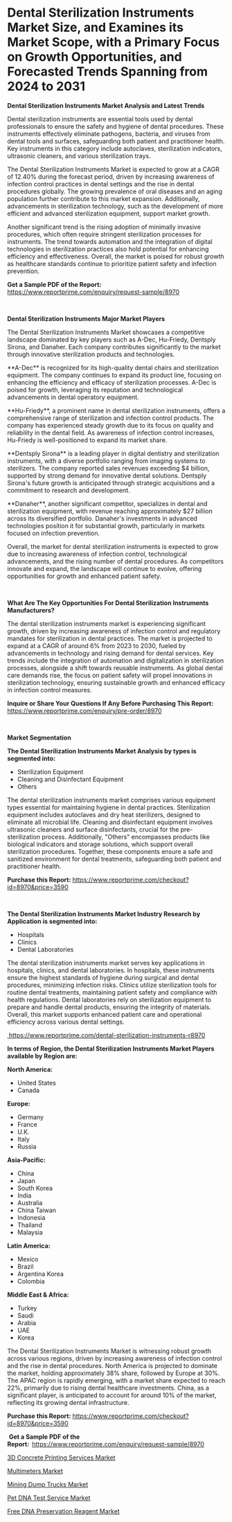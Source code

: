 <p><h1>Dental Sterilization Instruments Market Size, and Examines its Market Scope, with a Primary Focus on Growth Opportunities, and Forecasted Trends Spanning from 2024 to 2031</h1></p><p><strong>Dental Sterilization Instruments Market Analysis and Latest Trends</strong></p>
<p><p>Dental sterilization instruments are essential tools used by dental professionals to ensure the safety and hygiene of dental procedures. These instruments effectively eliminate pathogens, bacteria, and viruses from dental tools and surfaces, safeguarding both patient and practitioner health. Key instruments in this category include autoclaves, sterilization indicators, ultrasonic cleaners, and various sterilization trays.</p><p>The Dental Sterilization Instruments Market is expected to grow at a CAGR of 12.40% during the forecast period, driven by increasing awareness of infection control practices in dental settings and the rise in dental procedures globally. The growing prevalence of oral diseases and an aging population further contribute to this market expansion. Additionally, advancements in sterilization technology, such as the development of more efficient and advanced sterilization equipment, support market growth.</p><p>Another significant trend is the rising adoption of minimally invasive procedures, which often require stringent sterilization processes for instruments. The trend towards automation and the integration of digital technologies in sterilization practices also hold potential for enhancing efficiency and effectiveness. Overall, the market is poised for robust growth as healthcare standards continue to prioritize patient safety and infection prevention.</p></p>
<p><strong>Get a Sample PDF of the Report:&nbsp;</strong> <a href="https://www.reportprime.com/enquiry/request-sample/8970?utm_campaign=62&utm_medium=2&utm_source=Github&utm_content=ia&utm_term=28112024&utm_id=dental-sterilization-instruments">https://www.reportprime.com/enquiry/request-sample/8970</a></p>
<p>&nbsp;</p>
<p><strong>Dental Sterilization Instruments Major Market Players</strong></p>
<p><p>The Dental Sterilization Instruments Market showcases a competitive landscape dominated by key players such as A-Dec, Hu-Friedy, Dentsply Sirona, and Danaher. Each company contributes significantly to the market through innovative sterilization products and technologies.</p><p>**A-Dec** is recognized for its high-quality dental chairs and sterilization equipment. The company continues to expand its product line, focusing on enhancing the efficiency and efficacy of sterilization processes. A-Dec is poised for growth, leveraging its reputation and technological advancements in dental operatory equipment.</p><p>**Hu-Friedy**, a prominent name in dental sterilization instruments, offers a comprehensive range of sterilization and infection control products. The company has experienced steady growth due to its focus on quality and reliability in the dental field. As awareness of infection control increases, Hu-Friedy is well-positioned to expand its market share.</p><p>**Dentsply Sirona** is a leading player in digital dentistry and sterilization instruments, with a diverse portfolio ranging from imaging systems to sterilizers. The company reported sales revenues exceeding $4 billion, supported by strong demand for innovative dental solutions. Dentsply Sirona's future growth is anticipated through strategic acquisitions and a commitment to research and development.</p><p>**Danaher**, another significant competitor, specializes in dental and sterilization equipment, with revenue reaching approximately $27 billion across its diversified portfolio. Danaher's investments in advanced technologies position it for substantial growth, particularly in markets focused on infection prevention.</p><p>Overall, the market for dental sterilization instruments is expected to grow due to increasing awareness of infection control, technological advancements, and the rising number of dental procedures. As competitors innovate and expand, the landscape will continue to evolve, offering opportunities for growth and enhanced patient safety.</p></p>
<p>&nbsp;</p>
<p><strong>What Are The Key Opportunities For Dental Sterilization Instruments Manufacturers?</strong></p>
<p><p>The dental sterilization instruments market is experiencing significant growth, driven by increasing awareness of infection control and regulatory mandates for sterilization in dental practices. The market is projected to expand at a CAGR of around 6% from 2023 to 2030, fueled by advancements in technology and rising demand for dental services. Key trends include the integration of automation and digitalization in sterilization processes, alongside a shift towards reusable instruments. As global dental care demands rise, the focus on patient safety will propel innovations in sterilization technology, ensuring sustainable growth and enhanced efficacy in infection control measures.</p></p>
<p><strong>Inquire or Share Your Questions If Any Before Purchasing This Report:</strong> <a href="https://www.reportprime.com/enquiry/pre-order/8970?utm_campaign=62&utm_medium=2&utm_source=Github&utm_content=ia&utm_term=28112024&utm_id=dental-sterilization-instruments">https://www.reportprime.com/enquiry/pre-order/8970</a></p>
<p>&nbsp;</p>
<p><strong>Market Segmentation</strong></p>
<p><strong>The Dental Sterilization Instruments Market Analysis by types is segmented into:</strong></p>
<p><ul><li>Sterilization Equipment</li><li>Cleaning and Disinfectant Equipment</li><li>Others</li></ul></p>
<p><p>The dental sterilization instruments market comprises various equipment types essential for maintaining hygiene in dental practices. Sterilization equipment includes autoclaves and dry heat sterilizers, designed to eliminate all microbial life. Cleaning and disinfectant equipment involves ultrasonic cleaners and surface disinfectants, crucial for the pre-sterilization process. Additionally, "Others" encompasses products like biological indicators and storage solutions, which support overall sterilization procedures. Together, these components ensure a safe and sanitized environment for dental treatments, safeguarding both patient and practitioner health.</p></p>
<p><strong>Purchase this Report:&nbsp;</strong><a href="https://www.reportprime.com/checkout?id=8970&price=3590&utm_campaign=62&utm_medium=2&utm_source=Github&utm_content=ia&utm_term=28112024&utm_id=dental-sterilization-instruments">https://www.reportprime.com/checkout?id=8970&price=3590</a></p>
<p>&nbsp;</p>
<p><strong>The Dental Sterilization Instruments Market Industry Research by Application is segmented into:</strong></p>
<p><ul><li>Hospitals</li><li>Clinics</li><li>Dental Laboratories</li></ul></p>
<p><p>The dental sterilization instruments market serves key applications in hospitals, clinics, and dental laboratories. In hospitals, these instruments ensure the highest standards of hygiene during surgical and dental procedures, minimizing infection risks. Clinics utilize sterilization tools for routine dental treatments, maintaining patient safety and compliance with health regulations. Dental laboratories rely on sterilization equipment to prepare and handle dental products, ensuring the integrity of materials. Overall, this market supports enhanced patient care and operational efficiency across various dental settings.</p></p>
<p><a href="https://www.reportprime.com/dental-sterilization-instruments-r8970?utm_campaign=62&utm_medium=2&utm_source=Github&utm_content=ia&utm_term=28112024&utm_id=dental-sterilization-instruments">&nbsp;https://www.reportprime.com/dental-sterilization-instruments-r8970</a></p>
<p><strong>In terms of Region, the Dental Sterilization Instruments Market Players available by Region are:</strong></p>
<p>
    <p> <strong> North America: </strong>
        <ul>
            <li>United States</li>
            <li>Canada</li>
        </ul>
        </p> 
    <p> <strong> Europe: </strong>
        <ul>
            <li>Germany</li>
            <li>France</li>
            <li>U.K.</li>
            <li>Italy</li>
            <li>Russia</li>
        </ul>
        </p> 
    <p> <strong> Asia-Pacific: </strong>
        <ul>
            <li>China</li>
            <li>Japan</li>
            <li>South Korea</li>
            <li>India</li>
            <li>Australia</li>
            <li>China Taiwan</li>
            <li>Indonesia</li>
            <li>Thailand</li>
            <li>Malaysia</li>
        </ul>
        </p> 
    <p> <strong> Latin America: </strong>
        <ul>
            <li>Mexico</li>
            <li>Brazil</li>
            <li>Argentina Korea</li>
            <li>Colombia</li>
        </ul>
        </p> 
    <p> <strong> Middle East & Africa: </strong>
        <ul>
            <li>Turkey</li>
            <li>Saudi</li>
            <li>Arabia</li>
            <li>UAE</li>
            <li>Korea</li>
        </ul>
    </p>
    </p>
<p><p>The Dental Sterilization Instruments Market is witnessing robust growth across various regions, driven by increasing awareness of infection control and the rise in dental procedures. North America is projected to dominate the market, holding approximately 38% share, followed by Europe at 30%. The APAC region is rapidly emerging, with a market share expected to reach 22%, primarily due to rising dental healthcare investments. China, as a significant player, is anticipated to account for around 10% of the market, reflecting its growing dental infrastructure.</p></p>
<p><strong>Purchase this Report: </strong><a href="https://www.reportprime.com/checkout?id=8970&price=3590&utm_campaign=62&utm_medium=2&utm_source=Github&utm_content=ia&utm_term=28112024&utm_id=dental-sterilization-instruments">https://www.reportprime.com/checkout?id=8970&price=3590</a></p>
<p>&nbsp;<strong>Get a Sample PDF of the Report:&nbsp;&nbsp;</strong><a href="https://www.reportprime.com/enquiry/request-sample/8970?utm_campaign=62&utm_medium=2&utm_source=Github&utm_content=ia&utm_term=28112024&utm_id=dental-sterilization-instruments">https://www.reportprime.com/enquiry/request-sample/8970</a></p>
<p><strong></strong></p>
<p><p><a href="https://issuu.com/reportprime-2/docs/3d-concrete-printing-services-marke_edad36c745c0b2?utm_campaign=62&utm_medium=2&utm_source=Github&utm_content=ia&utm_term=28112024&utm_id=dental-sterilization-instruments">3D Concrete Printing Services Market</a></p><p><a href="https://www.linkedin.com/pulse/multimeters-market-deployment-global-opportunities-trends-119hc?utm_campaign=62&utm_medium=2&utm_source=Github&utm_content=ia&utm_term=28112024&utm_id=dental-sterilization-instruments">Multimeters Market</a></p><p><a href="https://www.linkedin.com/pulse/mining-dump-trucks-market-global-regional-analysis-foc-growizr-lulif?utm_campaign=62&utm_medium=2&utm_source=Github&utm_content=ia&utm_term=28112024&utm_id=dental-sterilization-instruments">Mining Dump Trucks Market</a></p><p><a href="https://issuu.com/reportprime-2/docs/pet-dna-test-service-market-size-20_c3f0cd262d3d1d?utm_campaign=62&utm_medium=2&utm_source=Github&utm_content=ia&utm_term=28112024&utm_id=dental-sterilization-instruments">Pet DNA Test Service Market</a></p><p><a href="https://github.com/SanjidaMahmud54/Market-Research-Report-List-1/blob/main/free-dna-preservation-reagent-market.md?utm_campaign=62&utm_medium=2&utm_source=Github&utm_content=ia&utm_term=28112024&utm_id=dental-sterilization-instruments">Free DNA Preservation Reagent Market</a></p></p>